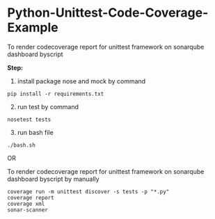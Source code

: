 # Python-Unittest-Code-Coverage-Example

To render codecoverage report for unittest framework on sonarqube dashboard byscript

**Step:**

1. install package nose and mock by command
```
pip install -r requirements.txt
```
2. run test by command    
```
nosetest tests
```
3. run bash file
```
./bash.sh
```

OR

To render codecoverage report for unittest framework on sonarqube dashboard byscript by manually
```
coverage run -m unittest discover -s tests -p "*.py"
coverage report
coverage xml
sonar-scanner
```



